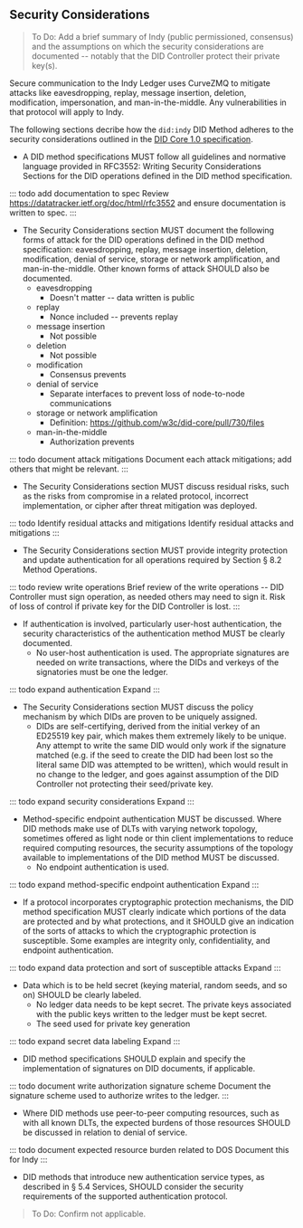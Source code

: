 ## Security Considerations

> To Do: Add a brief summary of Indy (public permissioned, consensus) and the assumptions on which the security considerations are documented -- notably that the DID Controller protect their private key(s).

Secure communication to the Indy Ledger uses CurveZMQ to mitigate attacks like eavesdropping, replay, message insertion, deletion, modification, impersonation, and man-in-the-middle. Any vulnerabilities in that protocol will apply to Indy.

The following sections decribe how the `did:indy` DID Method adheres to the security considerations outlined in the [DID Core 1.0 specification](https://w3c.github.io/did-core).

- A DID method specifications MUST follow all guidelines and normative language provided in RFC3552: Writing Security Considerations Sections for the DID operations defined in the DID method specification.

::: todo add documentation to spec
Review https://datatracker.ietf.org/doc/html/rfc3552 and ensure documentation is written to spec.
:::

- The Security Considerations section MUST document the following forms of attack for the DID operations defined in the DID method specification: eavesdropping, replay, message insertion, deletion, modification, denial of service, storage or network amplification, and man-in-the-middle. Other known forms of attack SHOULD also be documented.
    - eavesdropping
        - Doesn't matter -- data written is public
    - replay
        - Nonce included -- prevents replay
    - message insertion
        - Not possible
    - deletion
        - Not possible
    - modification
        - Consensus prevents
    - denial of service
        - Separate interfaces to prevent loss of node-to-node communications
    - storage or network amplification
        - Definition: https://github.com/w3c/did-core/pull/730/files
    - man-in-the-middle
        - Authorization prevents

::: todo document attack mitigations
Document each attack mitigations; add others that might be relevant.
:::

- The Security Considerations section MUST discuss residual risks, such as the risks from compromise in a related protocol, incorrect implementation, or cipher after threat mitigation was deployed.

::: todo Identify residual attacks and mitigations
Identify residual attacks and mitigations
:::

- The Security Considerations section MUST provide integrity protection and update authentication for all operations required by Section § 8.2 Method Operations.

::: todo review write operations
Brief review of the write operations -- DID Controller must sign operation, as needed others may need to sign it. Risk of loss of control if private key for the DID Controller is lost.
:::

- If authentication is involved, particularly user-host authentication, the security characteristics of the authentication method MUST be clearly documented.
    - No user-host authentication is used. The appropriate signatures are needed on write transactions, where the DIDs and verkeys of the signatories must be one the ledger.

::: todo expand authentication
Expand
:::

- The Security Considerations section MUST discuss the policy mechanism by which DIDs are proven to be uniquely assigned.
    - DIDs are self-certifying, derived from the initial verkey of an ED25519 key pair, which makes them extremely likely to be unique. Any attempt to write the same DID would only work if the signature matched (e.g. if the seed to create the DID had been lost so the literal same DID was attempted to be written), which would result in no change to the ledger, and goes against assumption of the DID Controller not protecting their seed/private key.

::: todo expand security considerations
Expand
:::
- Method-specific endpoint authentication MUST be discussed. Where DID methods make use of DLTs with varying network topology, sometimes offered as light node or thin client implementations to reduce required computing resources, the security assumptions of the topology available to implementations of the DID method MUST be discussed.
    - No endpoint authentication is used.

::: todo expand method-specific endpoint authentication
Expand
:::

- If a protocol incorporates cryptographic protection mechanisms, the DID method specification MUST clearly indicate which portions of the data are protected and by what protections, and it SHOULD give an indication of the sorts of attacks to which the cryptographic protection is susceptible. Some examples are integrity only, confidentiality, and endpoint authentication.

::: todo expand data protection and sort of susceptible attacks
Expand
:::

- Data which is to be held secret (keying material, random seeds, and so on) SHOULD be clearly labeled.
    - No ledger data needs to be kept secret. The private keys associated with the public keys written to the ledger must be kept secret.
    - The seed used for private key generation

::: todo expand secret data labeling
Expand
:::

- DID method specifications SHOULD explain and specify the implementation of signatures on DID documents, if applicable.

::: todo document write authorization signature scheme
Document the signature scheme used to authorize writes to the ledger.
:::

- Where DID methods use peer-to-peer computing resources, such as with all known DLTs, the expected burdens of those resources SHOULD be discussed in relation to denial of service.

::: todo document expected resource burden related to DOS
Document this for Indy
:::

- DID methods that introduce new authentication service types, as described in § 5.4 Services, SHOULD consider the security requirements of the supported authentication protocol.

> To Do: Confirm not applicable.